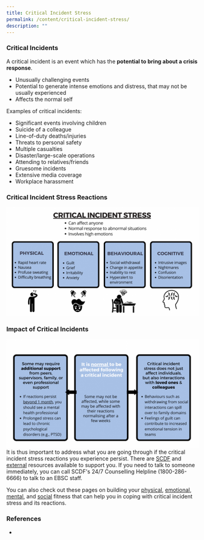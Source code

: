 ```yaml
---
title: Critical Incident Stress
permalink: /content/critical-incident-stress/
description: ""
---
```


### Critical Incidents
A critical incident is an event which has the **potential to bring about a crisis response**.
* Unusually challenging events
* Potential to generate intense emotions and distress, that may not be usually experienced
* Affects the normal self

Examples of critical incidents:
* Significant events involving children
* Suicide of a colleague
* Line-of-duty deaths/injuries
* Threats to personal safety
* Multiple casualties
* Disaster/large-scale operations
* Attending to relatives/friends
* Gruesome incidents
* Extensive media coverage
* Workplace harassment

### Critical Incident Stress Reactions
![](/images/CIS.png)

### Impact of Critical Incidents
![](/images/CIS%20Impact.png)
It is thus important to address what you are going through if the critical incident stress reactions you experience persist. There are [SCDF](/support-options/SCDF-resources) and [external](/support-options/external-resources) resources available to support you. If you need to talk to someone immediately, you can call SCDF's 24/7 Counselling Helpline (1800-286-6666) to talk to an EBSC staff.

You can also check out these pages on building your [physical](/tools/healthy-behavioural-coping), [emotional](/tools/emotion-regulation), [mental](/tools/targeting-automatic-thoughts), and [social](/tools/building-social-fitness) fitness that can help you in coping with critical incident stress and its reactions.

### References
*